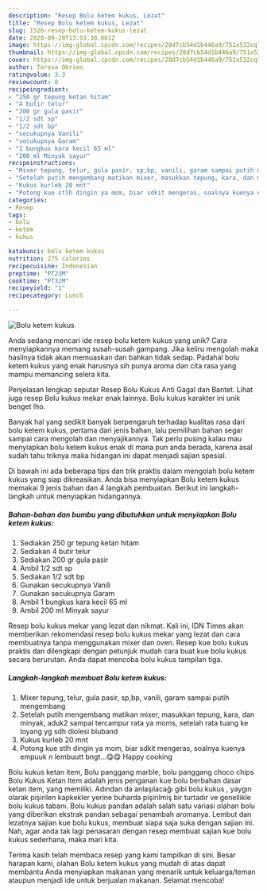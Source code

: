 ```yaml
---
description: "Resep Bolu ketem kukus, Lezat"
title: "Resep Bolu ketem kukus, Lezat"
slug: 1526-resep-bolu-ketem-kukus-lezat
date: 2020-09-20T13:53:30.661Z
image: https://img-global.cpcdn.com/recipes/28d7cb54d1b446a9/751x532cq70/bolu-ketem-kukus-foto-resep-utama.jpg
thumbnail: https://img-global.cpcdn.com/recipes/28d7cb54d1b446a9/751x532cq70/bolu-ketem-kukus-foto-resep-utama.jpg
cover: https://img-global.cpcdn.com/recipes/28d7cb54d1b446a9/751x532cq70/bolu-ketem-kukus-foto-resep-utama.jpg
author: Teresa Obrien
ratingvalue: 3.3
reviewcount: 8
recipeingredient:
- "250 gr tepung ketan hitam"
- "4 butir telur"
- "200 gr gula pasir"
- "1/2 sdt sp"
- "1/2 sdt bp"
- "secukupnya Vanili"
- "secukupnya Garam"
- "1 bungkus kara kecil 65 ml"
- "200 ml Minyak sayur"
recipeinstructions:
- "Mixer tepung, telur, gula pasir, sp,bp, vanili, garam sampai putih mengembang"
- "Setelah putih mengembang matikan mixer, masukkan tepung, kara, dan minyak, aduk2 sampai tercampur rata ya moms, setelah rata tuang ke loyang yg sdh diolesi bluband"
- "Kukus kurleb 20 mnt"
- "Potong kue stlh dingin ya mom, biar sdkit mengeras, soalnya kuenya empuuk n lembuutt bngt...😋😋 Happy cooking"
categories:
- Resep
tags:
- bolu
- ketem
- kukus

katakunci: bolu ketem kukus 
nutrition: 275 calories
recipecuisine: Indonesian
preptime: "PT23M"
cooktime: "PT32M"
recipeyield: "1"
recipecategory: Lunch

---
```



![Bolu ketem kukus](https://img-global.cpcdn.com/recipes/28d7cb54d1b446a9/751x532cq70/bolu-ketem-kukus-foto-resep-utama.jpg)

Anda sedang mencari ide resep bolu ketem kukus yang unik? Cara menyiapkannya memang susah-susah gampang. Jika keliru mengolah maka hasilnya tidak akan memuaskan dan bahkan tidak sedap. Padahal bolu ketem kukus yang enak harusnya sih punya aroma dan cita rasa yang mampu memancing selera kita.

Penjelasan lengkap seputar Resep Bolu Kukus Anti Gagal dan Bantet. Lihat juga resep Bolu kukus mekar enak lainnya. Bolu kukus karakter ini unik benget lho.

Banyak hal yang sedikit banyak berpengaruh terhadap kualitas rasa dari bolu ketem kukus, pertama dari jenis bahan, lalu pemilihan bahan segar sampai cara mengolah dan menyajikannya. Tak perlu pusing kalau mau menyiapkan bolu ketem kukus enak di mana pun anda berada, karena asal sudah tahu triknya maka hidangan ini dapat menjadi sajian spesial.


Di bawah ini ada beberapa tips dan trik praktis dalam mengolah bolu ketem kukus yang siap dikreasikan. Anda bisa menyiapkan Bolu ketem kukus memakai 9 jenis bahan dan 4 langkah pembuatan. Berikut ini langkah-langkah untuk menyiapkan hidangannya.

<!--inarticleads1-->

##### Bahan-bahan dan bumbu yang dibutuhkan untuk menyiapkan Bolu ketem kukus:

1. Sediakan 250 gr tepung ketan hitam
1. Sediakan 4 butir telur
1. Sediakan 200 gr gula pasir
1. Ambil 1/2 sdt sp
1. Sediakan 1/2 sdt bp
1. Gunakan secukupnya Vanili
1. Gunakan secukupnya Garam
1. Ambil 1 bungkus kara kecil 65 ml
1. Ambil 200 ml Minyak sayur


Resep bolu kukus mekar yang lezat dan nikmat. Kali ini, IDN Times akan memberikan rekomendasi resep bolu kukus mekar yang lezat dan cara membuatnya tanpa menggunakan mixer dan oven. Resep kue bolu kukus praktis dan dilengkapi dengan petunjuk mudah cara buat kue bolu kukus secara berurutan. Anda dapat mencoba bolu kukus tampilan tiga. 

<!--inarticleads2-->

##### Langkah-langkah membuat Bolu ketem kukus:

1. Mixer tepung, telur, gula pasir, sp,bp, vanili, garam sampai putih mengembang
1. Setelah putih mengembang matikan mixer, masukkan tepung, kara, dan minyak, aduk2 sampai tercampur rata ya moms, setelah rata tuang ke loyang yg sdh diolesi bluband
1. Kukus kurleb 20 mnt
1. Potong kue stlh dingin ya mom, biar sdkit mengeras, soalnya kuenya empuuk n lembuutt bngt...😋😋 Happy cooking


Bolu kukus ketan item, Bolu panggang marble, bolu panggang choco chips Bolu Kukus Ketan Item adalah jenis penganan kue bolu berbahan dasar ketan item, yang memiliki. Adından da anlaşılacağı gibi bolu kukus , yaygın olarak pişirilen kapkekler yerine buharda pişirilmiş bir turtadır ve genellikle bolu kukus tabanı. Bolu kukus pandan adalah salah satu variasi olahan bolu yang diberikan ekstrak pandan sebagai penambah aromanya. Lembut dan lezatnya sajian kue bolu kukus, membuat siapa saja suka dengan sajian ini. Nah, agar anda tak lagi penasaran dengan resep membuat sajian kue bolu kukus sederhana, maka mari kita. 

Terima kasih telah membaca resep yang kami tampilkan di sini. Besar harapan kami, olahan Bolu ketem kukus yang mudah di atas dapat membantu Anda menyiapkan makanan yang menarik untuk keluarga/teman ataupun menjadi ide untuk berjualan makanan. Selamat mencoba!
